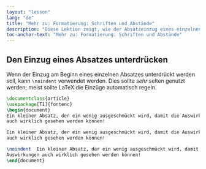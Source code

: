 ```yaml
---
layout: "lesson"
lang: "de"
title: "Mehr zu: Formatierung: Schriften und Abstände"
description: "Diese Lektion zeigt, wie der Absatzeinzug eines einzelnen Absatzes unterdrückt werden kann."
toc-anchor-text: "Mehr zu: Formatierung: Schriften und Abstände"
---
```


## Den Einzug eines Absatzes unterdrücken

Wenn der Einzug am Beginn eines einzelnen Absatzes unterdrückt werden soll, kann
`\noindent` verwendet werden. Dies sollte _sehr_ selten genutzt werden; meist
sollte LaTeX die Einzüge automatisch regeln.

```latex
\documentclass{article}
\usepackage[T1]{fontenc}
\begin{document}
Ein kleiner Absatz, der ein wenig ausgeschmückt wird, damit die Auswirkungen
auch wirklich gesehen werden können!

Ein kleiner Absatz, der ein wenig ausgeschmückt wird, damit die Auswirkungen
auch wirklich gesehen werden können!

\noindent  Ein kleiner Absatz, der ein wenig ausgeschmückt wird, damit die
Auswirkungen auch wirklich gesehen werden können!
\end{document}
```
